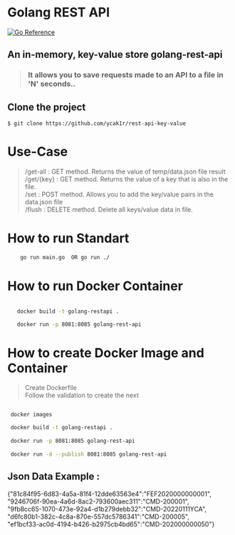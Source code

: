 # Golang REST API

[![Go Reference](https://pkg.go.dev/badge/golang.org/x/example.svg)](https://pkg.go.dev/net/http)


<h2> An in-memory, key-value store golang-rest-api <h3>

>It allows you to save requests made to an API to a file in 'N' seconds..
## Clone the project

```
$ git clone https://github.com/ycak1r/rest-api-key-value
```
# Use-Case
>  /get-all :   GET method. Returns the value of temp/data.json file result </br>
>  /get/{key} : GET method. Returns the value of a key that is also in the file.</br>
>  /set :       POST method. Allows you to add the  key/value pairs in the data.json file</br>
>  /flush :     DELETE method. Delete  all keys/value data in file.


# How to run Standart
``` sh
    go run main.go  OR go run ./
 ```
# How to run Docker Container
``` sh

   docker build -t golang-restapi .

   docker run -p 8081:8085 golang-rest-api
 ```

# How to create Docker Image and Container

> Create Dockerfile <br>
>Follow the validation to create the next

``` sh

 docker images

 docker build -t golang-restapi .
 
 docker run -p 8081:8085 golang-rest-api
 
 docker run -d --publish 8081:8085 golang-rest-api

 ```


## Json Data Example :

{"81c84f95-6d83-4a5a-81f4-12dde63563e4":"FEF2020000000001", <br>"9246706f-90ea-4a6d-8ac2-793600aec311":"CMD-200001",<br>"9fb8cc65-1070-473e-92a4-d1b279debb32":"CMD-20220111YCA",<br>"d6fc80b1-382c-4c8a-870e-557dc5786341":"CMD-200005",<br>"ef1bcf33-ac0d-4194-b426-b2975cb4bd65":"CMD-202000000050"}

